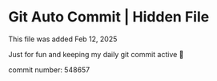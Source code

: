 # Git Auto Commit | Hidden File

This file was added Feb 12, 2025

Just for fun and keeping my daily git commit active 🤪

commit number: 548657
